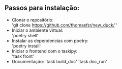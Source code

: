 ## Passos para instalação:  
- Clonar o repositório:  
'git clone https://github.com/thomasfsr/new_duck/ '
- Iniciar o ambiente virtual:  
'poetry shell'  
- Instalar as dependencias com poetry:  
'poetry install'
- Iniciar o frontend com o taskipy:  
'task front'
- Documentação:
'task build_doc'
'task doc_run'  
